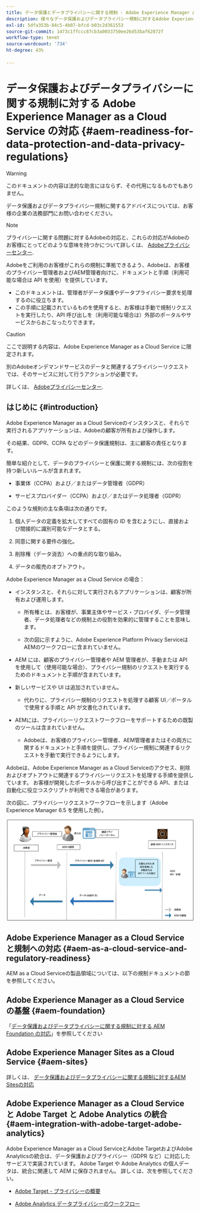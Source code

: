 ```yaml
---
title: データ保護とデータプライバシーに関する規制 - Adobe Experience Manager as a Cloud Service の対応
description: 様々なデータ保護およびデータプライバシー規制に対するAdobe Experience Manager as a Cloud Serviceのサポートと、新しいAEMas a Cloud Serviceプロジェクトを実装する際の準拠方法について説明します。 これらの規制には、カリフォルニア州消費者プライバシー法 (GDPR) である EU 一般データ保護規則 (GDPR) が含まれます。
exl-id: 5dfa353b-84c5-4b07-bfcd-b03c2d361553
source-git-commit: 1473c1ffccc87cb3a0033750ee26d53baf62872f
workflow-type: tm+mt
source-wordcount: '734'
ht-degree: 43%

---
```


# データ保護およびデータプライバシーに関する規制に対する Adobe Experience Manager as a Cloud Service の対応 {#aem-readiness-for-data-protection-and-data-privacy-regulations}

>[!WARNING]
>
>このドキュメントの内容は法的な助言にはならず、その代用になるものでもありません。
>
>データ保護およびデータプライバシー規制に関するアドバイスについては、お客様の企業の法務部門にお問い合わせください。

>[!NOTE]
>
>プライバシーに関する問題に対するAdobeの対応と、これらの対応がAdobeのお客様にとってどのような意味を持つかについて詳しくは、 [Adobeプライバシーセンター](https://www.adobe.com/jp/privacy.html).

Adobeをご利用のお客様がこれらの規制に準拠できるよう、Adobeは、お客様のプライバシー管理者およびAEM管理者向けに、ドキュメントと手順（利用可能な場合は API を使用）を提供しています。

* このドキュメントは、管理者がデータ保護やデータプライバシー要求を処理するのに役立ちます。
* この手順に記載されているものを使用すると、お客様は手動で規制リクエストを実行したり、API 呼び出しを（利用可能な場合は）外部のポータルやサービスからおこなったりできます。

>[!CAUTION]
>
>ここで説明する内容は、Adobe Experience Manager as a Cloud Service に限定されます。
>
>別のAdobeオンデマンドサービスのデータと関連するプライバシーリクエストでは、そのサービスに対して行うアクションが必要です。
>
>詳しくは、 [Adobeプライバシーセンター](https://www.adobe.com/jp/privacy.html).

## はじめに {#introduction}

Adobe Experience Manager as a Cloud Serviceのインスタンスと、それらで実行されるアプリケーションは、Adobeの顧客が所有および操作します。

その結果、GDPR、CCPA などのデータ保護規制は、主に顧客の責任となります。

簡単な紹介として、データのプライバシーと保護に関する規制には、次の役割を持つ新しいルールが含まれます。

* 事業体（CCPA）および／またはデータ管理者（GDPR）

* サービスプロバイダー（CCPA）および／またはデータ処理者（GDPR）

このような規則の主な条項は次の通りです。

1. 個人データの定義を拡大してすべての固有の ID を含むようにし、直接および間接的に識別可能なデータとする。

2. 同意に関する要件の強化。

3. 削除権（データ消去）への重点的な取り組み。

4. データの販売のオプトアウト。

Adobe Experience Manager as a Cloud Service の場合：

* インスタンスと、それらに対して実行されるアプリケーションは、顧客が所有および運用します。

   * 所有権とは、お客様が、事業主体やサービス・プロバイダ、データ管理者、データ処理者などの規制上の役割を効果的に管理することを意味します。

   * 次の図に示すように、Adobe Experience Platform Privacy ServiceはAEMのワークフローに含まれていません。

* AEM には、顧客のプライバシー管理者や AEM 管理者が、手動または API を使用して（使用可能な場合）、プライバシー規制のリクエストを実行するためのドキュメントと手順が含まれています。

* 新しいサービスや UI は追加されていません。

   * 代わりに、プライバシー規制のリクエストを処理する顧客 UI／ポータルで使用する手順と API が文書化されています。

* AEMには、プライバシーリクエストワークフローをサポートするための既製のツールは含まれていません。

   * Adobeは、お客様のプライバシー管理者、AEM管理者またはその両方に関するドキュメントと手順を提供し、プライバシー規制に関連するリクエストを手動で実行できるようにします。

Adobeは、Adobe Experience Manager as a Cloud Serviceのアクセス、削除およびオプトアウトに関連するプライバシーリクエストを処理する手順を提供しています。 お客様が開発したポータルから呼び出すことができる API、または自動化に役立つスクリプトが利用できる場合があります。

次の図に、プライバシーリクエストワークフローを示します（Adobe Experience Manager 6.5 を使用した例）。

![データ保護とプライバシー](assets/data-protection-and-privacy-01.png)

## Adobe Experience Manager as a Cloud Service と規制への対応 {#aem-as-a-cloud-service-and-regulatory-readiness}

AEM as a Cloud Serviceの製品領域については、以下の規制ドキュメントの節を参照してください。

## Adobe Experience Manager as a Cloud Service の基盤 {#aem-foundation}

「[データ保護およびデータプライバシーに関する規制に対する AEM Foundation の対応](/help/compliance/data-privacy-and-protection-readiness/foundation-readiness.md)」を参照してください

## Adobe Experience Manager Sites as a Cloud Service {#aem-sites}

詳しくは、 [データ保護およびデータプライバシーに関する規制に対するAEM Sitesの対応](/help/compliance/data-privacy-and-protection-readiness/sites-readiness.md)

## Adobe Experience Manager as a Cloud Service と Adobe Target と Adobe Analytics の統合 {#aem-integration-with-adobe-target-adobe-analytics}

Adobe Experience Manager as a Cloud ServiceとAdobe TargetおよびAdobe Analyticsの統合は、データ保護およびプライバシー（GDPR など）に対応したサービスで実装されています。 Adobe Target や Adobe Analytics の個人データは、統合に関連して AEM に保存されません。
詳しくは、次を参照してください。

* [Adobe Target - プライバシーの概要](https://experienceleague.adobe.com/docs/target-dev/developer/implementation/privacy/cmp-privacy-and-general-data-protection-regulation.html)

* [Adobe Analytics データプライバシーのワークフロー](https://experienceleague.adobe.com/docs/analytics/admin/admin-tools/data-governance/an-gdpr-workflow.html)
